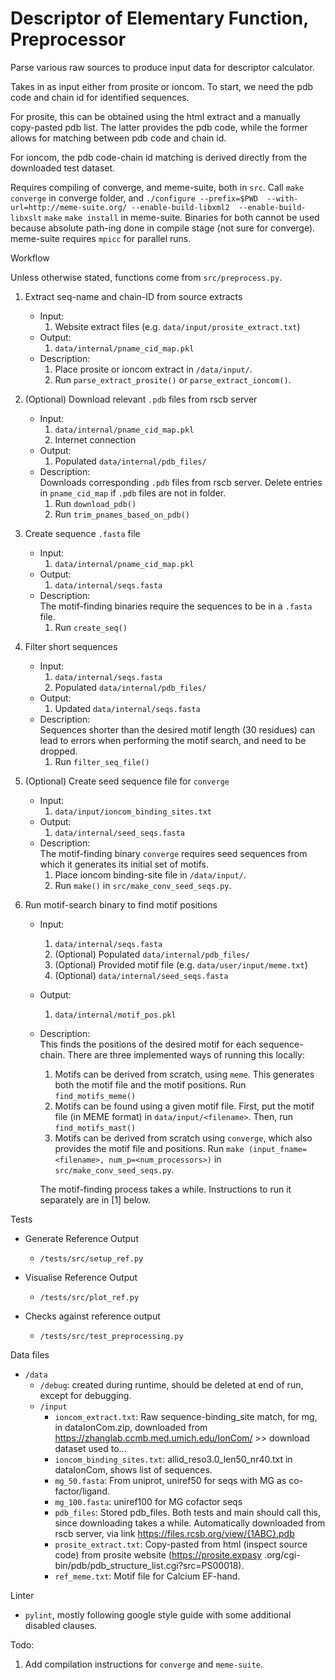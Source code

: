 # Descriptor of Elementary Function, Preprocessor

Parse various raw sources to produce input data for descriptor calculator. 

Takes in as input either from prosite or ioncom. To start, we need the pdb code
 and chain id for identified sequences. 

For prosite, this can be obtained using the html extract and a manually 
copy-pasted pdb list. The latter provides the pdb code, while the former 
allows for matching between pdb code and chain id. 

For ioncom, the pdb code-chain id matching is derived directly from the 
downloaded test dataset. 

Requires compiling of converge, and meme-suite, both in `src`. Call `make 
converge` in converge folder, and `./configure --prefix=$PWD 
--with-url=http://meme-suite.org/ --enable-build-libxml2 
--enable-build-libxslt` `make` `make install` in meme-suite. Binaries for 
both cannot be used because absolute path-ing done in compile stage (not sure
 for converge). meme-suite requires `mpicc` for parallel runs. 

Workflow

Unless otherwise stated, functions come from `src/preprocess.py`.

1. Extract seq-name and chain-ID from source extracts<br>
    - Input: <br>
        1. Website extract files (e.g. `data/input/prosite_extract.txt`)<br>
    - Output: <br>
        1. `data/internal/pname_cid_map.pkl`<br>
    - Description: <br>
        1. Place prosite or ioncom extract in `/data/input/`. <br>
        2. Run `parse_extract_prosite()` or `parse_extract_ioncom()`.

2. (Optional) Download relevant `.pdb` files from rscb server<br>
    - Input: <br>
        1. `data/internal/pname_cid_map.pkl`<br>
        2. Internet connection<br>
    - Output: <br>
        1. Populated `data/internal/pdb_files/`<br>
    - Description: <br>
        Downloads corresponding `.pdb` files from rscb server. Delete entries
         in `pname_cid_map` if `.pdb` files are not in folder.
        1. Run `download_pdb()`
        2. Run `trim_pnames_based_on_pdb()`
        
3. Create sequence `.fasta` file
    - Input: <br>
        1. `data/internal/pname_cid_map.pkl`<br>
    - Output: <br>
        1. `data/internal/seqs.fasta`<br>
    - Description: <br>
         The motif-finding binaries require the sequences to be in a `.fasta`
          file. 
        1. Run `create_seq()`

4. Filter short sequences
    - Input: <br>
        1. `data/internal/seqs.fasta`<br>
        2. Populated `data/internal/pdb_files/`<br>
    - Output: <br>
        1. Updated `data/internal/seqs.fasta`<br>
    - Description: <br>
        Sequences shorter than the desired motif length (30 residues) can lead
        to errors when performing the motif search, and need to be dropped.
        1. Run `filter_seq_file()`
         
5. (Optional) Create seed sequence file for `converge`
    - Input: <br>
        1. `data/input/ioncom_binding_sites.txt`<br>
    - Output: <br>
        1. `data/internal/seed_seqs.fasta`<br>
    - Description: <br>
        The motif-finding binary `converge` requires seed sequences from 
        which it generates its initial set of motifs.
        1. Place ioncom binding-site file in `/data/input/`. <br>
        2. Run `make()` in `src/make_conv_seed_seqs.py`.<br>
        
5. Run motif-search binary to find motif positions<br>
    - Input: <br>
        1. `data/internal/seqs.fasta`<br>
        2. (Optional) Populated `data/internal/pdb_files/`<br>
        3. (Optional) Provided motif file (e.g. `data/user/input/meme.txt`)
        4. (Optional) `data/internal/seed_seqs.fasta`<br>
    - Output: <br>
        1. `data/internal/motif_pos.pkl`<br>
    - Description: <br>
        This finds the positions of the desired motif for each sequence-chain. 
        There are three implemented ways of running this locally:
        1. Motifs can be derived from scratch, using `meme`. This 
        generates both the motif file and the motif positions. Run 
        `find_motifs_meme()`
        2. Motifs can be found using a given motif file. First, put the motif 
        file (in MEME format) in `data/input/<filename>`. Then, run 
        `find_motifs_mast()`
        3. Motifs can be derived from scratch using `converge`, which also 
        provides the motif file and positions. Run `make
          (input_fname=<filename>, num_p=<num_processors>)` in 
          `src/make_conv_seed_seqs.py`.<br>
          
        The motif-finding process takes a while. Instructions to run it 
        separately are in [1] below. 

Tests
- Generate Reference Output
    - `/tests/src/setup_ref.py`

- Visualise Reference Output
    - `/tests/src/plot_ref.py`

- Checks against reference output
    - `/tests/src/test_preprocessing.py`

Data files
- `/data`
    - `/debug`: created during runtime, should be deleted at end of run, 
            except for debugging.
    - `/input`
        - `ioncom_extract.txt`: Raw sequence-binding_site match, for mg, in 
        dataIonCom.zip, downloaded from 
        https://zhanglab.ccmb.med.umich.edu/IonCom/ >> 
        download dataset used to...
        - `ioncom_binding_sites.txt`: allid_reso3.0_len50_nr40.txt in 
        dataIonCom, shows list of sequences.
        - `mg_50.fasta`: From uniprot, uniref50 for seqs with MG as 
        co-factor/ligand.
        - `mg_100.fasta`: uniref100 for MG cofactor seqs
        - `pdb_files`: Stored pdb_files. Both tests and main should call this,
        since downloading takes a while. Automatically downloaded from rscb 
        server, via link https://files.rcsb.org/view/{1ABC}.pdb
        - `prosite_extract.txt`: Copy-pasted from html (inspect source 
        code) from prosite website (https://prosite.expasy
        .org/cgi-bin/pdb/pdb_structure_list.cgi?src=PS00018).
        - `ref_meme.txt`: Motif file for Calcium EF-hand. 

Linter
- `pylint`, mostly following google style guide with some additional disabled
 clauses. 
 
 Todo:
 1. Add compilation instructions for `converge` and `meme-suite`. 